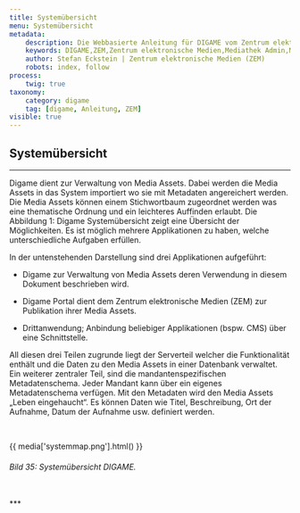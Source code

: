 ```yaml
---
title: Systemübersicht
menu: Systemübersicht
metadata:
    description: Die Webbasierte Anleitung für DIGAME vom Zentrum elektronische Medien ZEM.
    keywords: DIGAME,ZEM,Zentrum elektronische Medien,Mediathek Admin,Mediathek,Bilddatenbank,Bildverwaltung,Bundesverwaltung,Eidgenossenschaft,Schweizerische Eidgenossenschaft,VBS,Bundesamt für Verteidigung, Bevölkerungsschutz und Sport
    author: Stefan Eckstein | Zentrum elektronische Medien (ZEM)
    robots: index, follow
process:
	twig: true
taxonomy:
    category: digame
    tag: [digame, Anleitung, ZEM]
visible: true
---
```


## Systemübersicht
***
Digame dient zur Verwaltung von Media Assets. Dabei werden die Media Assets in das System importiert wo sie mit Metadaten angereichert werden. Die Media Assets können einem Stichwortbaum zugeordnet werden was eine thematische Ordnung und ein leichteres Auffinden erlaubt. Die Abbildung 1: Digame Systemübersicht zeigt eine Übersicht der Möglichkeiten. Es ist möglich mehrere Applikationen zu haben, welche unterschiedliche Aufgaben erfüllen.

In der untenstehenden Darstellung sind drei Applikationen aufgeführt:

- Digame zur Verwaltung von Media Assets deren Verwendung in diesem Dokument beschrieben wird.

- Digame Portal dient dem Zentrum elektronische Medien (ZEM) zur Publikation ihrer Media Assets.

- Drittanwendung; Anbindung beliebiger Applikationen (bspw. CMS) über eine Schnittstelle.

All diesen drei Teilen zugrunde liegt der Serverteil welcher die Funktionalität enthält und die Daten zu den Media Assets in einer Datenbank verwaltet. Ein weiterer zentraler Teil, sind die mandantenspezifischen Metadatenschema. Jeder Mandant kann über ein eigenes Metadatenschema verfügen. Mit den Metadaten wird den Media Assets „Leben eingehaucht“. Es können Daten wie Titel, Beschreibung, Ort der Aufnahme, Datum der Aufnahme usw. definiert werden.

<br>

{{ media['systemmap.png'].html() }}
###### Bild 35: Systemübersicht DIGAME.

<br>
***